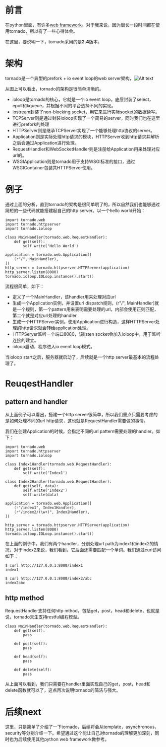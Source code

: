 # 前言

在python里面，有许多[web framework](http://wiki.python.org/moin/WebFrameworks)。对于我来说，因为很长一段时间都在使用tornado，所以有了一些心得体会。

在这里，要说明一下，tornado采用的是**2.4**版本。

# 架构

tornado是一个典型的prefork + io event loop的web server架构，![Alt text](https://raw.github.com/siddontang/blog/master/asserts/tornado-architecture.png "architecture")

从图上可以看出，tornado的架构是很简单清晰的。

- ioloop是tornado的核心，它就是一个io event loop，底层封装了select，epoll和kqueue，并根据不同的平台选择不同的实现。
- iostream封装了non-blocking socket，用它来进行实际socket的数据读写。
- TCPServer则是通过封装ioloop实现了一个简易的server，同时我们也在这里进行prefork的处理
- HTTPServer则是继承TCPServer实现了一个能够处理http协议的server。
- Application则是实际处理http请求的模块，HTTPServer收到http请求并解析之后会通过Application进行处理。
- RequestHandler和WebSocketHandler则是注册给Application用来处理对应url的。
- WSGIApplication则是tornado用于支持WSGI标准的接口，通过WSGIContainer包装共HTTPServer使用。

# 例子

通过上面的分析，直到tornado的架构是很简单明了的，所以自然我们也能够通过简短的一些代码就能搭建起自己的http server。以一个hello world开始：

    import tornado.web 
    import tornado.httpserver 
    import tornado.ioloop 

    class MainHandler(tornado.web.RequestHandler):
        def get(self):
            self.write('Hello World')

    application = tornado.web.Application([
        (r"/", MainHandler),
    ])
    http_server = tornado.httpserver.HTTPServer(application)
    http_server.listen(8080)
    tornado.ioloop.IOLoop.instance().start()

流程很简单，如下：

- 定义了一个MainHandler，该handler用来处理对应url
- 生成一个Application实例，并设置url dispatch规则，(r"/", MainHandler)就是一个规则，第一个pattern用来表明需要处理的url，内部会使用正则匹配，第二个就是对应url处理的handler
- 生成一个HTTPServer实例，使用Application进行构造，这样HTTPServer处理的http请求就会转给application处理。
- HTTPServer监听一个端口8080，该listen socket会加入ioloop中，用于监听连接的建立。
- ioloop启动，程序进入io event loop模式。

当ioloop start之后，服务器就启动了，后续就是一个http server最基本的流程处理了。

# ReuqestHandler

## pattern and handler

从上面例子可以看出，搭建一个http server很简单，所以我们重点只需要考虑的是如何处理不同的url http请求，这也就是RequestHandler需要做的事情。

我们在创建Application的时候，会指定不同的url pattern需要处理的handler。如下：

    import tornado.web 
    import tornado.httpserver 
    import tornado.ioloop 

    class Index1Handler(tornado.web.RequestHandler):
        def get(self):
            self.write('Index1')

    class Index2Handler(tornado.web.RequestHandler):
        def get(self, data):
            self.write('Index2')
            self.write(data)

    application = tornado.web.Application([
        (r"/index1", Index1Handler),
        (r"/index2/(\w+)", Index2Handler),
    ])

    http_server = tornado.httpserver.HTTPServer(application)
    http_server.listen(8080)
    tornado.ioloop.IOLoop.instance().start()

在上面的例子中，我们有两个handler，分别处理url path为index1和index2的情况，对于index2来说，我们看到，它后面还需要匹配一个单词。我们通过curl访问如下：

    $ curl http://127.0.0.1:8080/index1
    index1

    $ curl http://127.0.0.1:8080/index2/abc
    index2abc

## http method

RequestHandler支持任何http mthod，包括get，post，head和delete，也就是说，tornado天生支持restful编程模型。

    class MainHandler(tornado.web.RequestHandler):
        def get(self):
            pass

        def post(self):
            pass

        def head(self):
            pass

        def delete(self):
            pass

从上面可以看到，我们只需要在handler里面实现自己的get，post，head和delete函数就可以了，这点再次说明tornado的简洁与强大。

# 后续next

这里，只是简单了介绍了一下tornado，后续将会从template，asynchronous，security等分别介绍一下。希望通过这个能让自己对tornado的理解更加深刻，同时也为后续使用其他python web framework做参考。